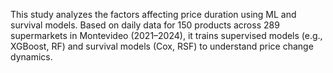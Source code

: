This study analyzes the factors affecting price duration using ML and survival models. Based on daily data for 150 products across 289 supermarkets in Montevideo (2021–2024), it trains supervised models (e.g., XGBoost, RF) and survival models (Cox, RSF) to understand price change dynamics.
